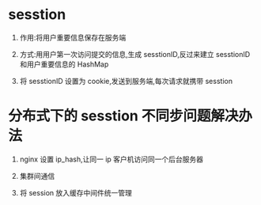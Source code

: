# sesstion

1. 作用:将用户重要信息保存在服务端

2. 方式:用用户第一次访问提交的信息,生成 sesstionID,反过来建立 sesstionID 和用户重要信息的 HashMap

3. 将 sesstionID 设置为 cookie,发送到服务端,每次请求就携带 sesstion

# 分布式下的 sesstion 不同步问题解决办法

1. nginx 设置 ip_hash,让同一 ip 客户机访问同一个后台服务器

2. 集群间通信

3. 将 session 放入缓存中间件统一管理
